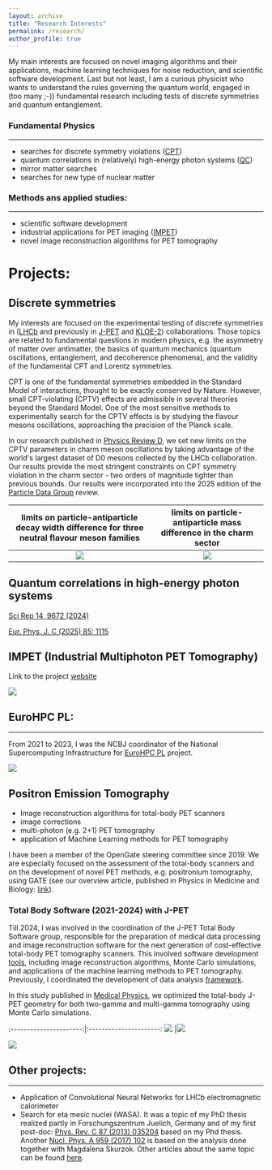 ```yaml
---
layout: archive
title: "Research Interests"
permalink: /research/
author_profile: true
---
```

My main interests are focused on novel imaging algorithms and their applications, machine learning techniques for noise reduction, and scientific software development. Last but not least, I am a curious physicist who wants to understand the rules governing the quantum world, engaged in (too many ;-)) fundamental research including tests of discrete symmetries and quantum entanglement.

### Fundamental Physics
---
* searches for discrete symmetry violations ([CPT](#anchor-discrete))
* quantum correlations in (relatively) high-energy photon systems ([QC](#anchor-quantum))
* mirror matter searches 
* searches for new type of nuclear matter 

### Methods ans applied studies:
---
* scientific software development
* industrial applications for PET imaging ([IMPET](#anchor-impet))
* novel image reconstruction algorithms for PET tomography 

# Projects:

<a name="anchor-discrete"></a>
## Discrete symmetries 

My interests are focused on the experimental testing of discrete symmetries in ([LHCb](https://lhcb-public.web.cern.ch/) and previously in [J-PET](http://koza.if.uj.edu.pl/pet/) and [KLOE-2](http://w3.lnf.infn.it/research/particle-physics/kloe-2/?lang=en)) collaborations. Those topics are related to fundamental questions in modern physics, e.g. the asymmetry of matter over antimatter, the basics of quantum mechanics (quantum oscillations, entanglement, and decoherence phenomena), and the validity of the fundamental CPT and Lorentz symmetries.

CPT is one of the fundamental symmetries embedded in the Standard Model of interactions, thought to be exactly conserved by Nature. However, small CPT-violating (CPTV) effects are admissible in several theories beyond the Standard Model. One of the most sensitive methods to experimentally search for the CPTV effects is by studying the flavour mesons oscillations, approaching the precision of the Planck scale.

In our research published in [Physics Review D](https://journals.aps.org/prd/abstract/10.1103/PhysRevD.110.055021), we set new limits on the CPTV parameters in charm meson oscillations by taking advantage of the world's largest dataset of D0 mesons collected by the LHCb collaboration. Our results provide the most stringent constraints on CPT symmetry violation in the charm sector - two orders of magnitude tighter than previous bounds. Our results were incorporated into the 2025 edition of the [Particle Data Group](https://pdglive.lbl.gov/DataBlock.action?node=S032CPT) review.  

limits on particle-antiparticle decay width difference for three neutral flavour meson families|  limits on particle-antiparticle mass difference in the charm sector
:----------------------:|:----------------------:
 ![](/images/cpt/dG_in_sectors-1.png) |![](/images/cpt/deltam-1.png)

<a name="anchor-quantum"></a>
## Quantum correlations in  high-energy photon systems 

[Sci Rep 14, 9672 (2024)](https://www.nature.com/articles/s41598-024-60472-1)

[Eur. Phys. J. C (2025) 85: 1115](https://link.springer.com/content/pdf/10.1140/epjc/s10052-025-14862-y)

<a name="anchor-impet"></a>
## IMPET (Industrial Multiphoton PET Tomography)
Link to the project [website](https://pet.ncbj.gov.pl/)

![](/images/impet/post1-min.png)

<a name="anchor-eurohpc"></a>
## EuroHPC PL:
---
From 2021 to 2023, I was the NCBJ coordinator of the
National Supercomputing Infrastructure for [EuroHPC PL](https://www.ncbj.gov.pl/en/projekt/eurohpc-pl-national-supercomputing-infrastructure-eurohpc) project.

![](/images/eurohpc/platform_v2-1-min.jpeg)

<a name="anchor-jpet"></a>
## Positron Emission Tomography

* Image reconstruction algorithms for total-body PET scanners
* image corrections 
* multi-photon (e.g. 2+1) PET tomography 
* application of Machine Learning methods for PET tomography

I have been a member of the OpenGate steering committee since 2019. We are especially focused on the assessment of the total-body scanners and on the development of novel PET methods, e.g. positronium tomography, using GATE (see our overview article, published in Physics in Medicine and Biology: [link](https://iopscience.iop.org/article/10.1088/1361-6560/abf276)).

<a name="anchor-tbs"></a>
### Total Body Software (2021-2024) with J-PET

Till 2024, I was involved in the coordination of the J-PET Total Body Software group,
responsible for the preparation of medical data processing and image
reconstruction software for the next generation of cost-effective
total-body PET tomography scanners. This involved software development [tools](https://github.com/JPETTomography), including image reconstruction algorithms, Monte Carlo simulations, and applications of the machine learning methods to PET tomography. Previously, I coordinated the development of data analysis [framework](https://www.sciencedirect.com/science/article/pii/S2352711020300509). 

In this study published in [Medical Physics](https://onlinelibrary.wiley.com/share/author/TIMWB9IG3TXSQWSUDANR?target=10.1002/mp.17627), we optimized the total-body J-PET geometry for both two-gamma and multi-gamma tomography using Monte Carlo simulations.

:----------------------:|:----------------------:
 ![](/images/total_geometry/Fig2-1-1.jpeg) |![](/images/total_geometry/Fig2bis-1-1.jpeg)

 ![](/images/total_geometry/Fig10_update-1.jpeg) 




## Other projects:
---
* Application of Convolutional Neural Networks for LHCb electromagnetic calorimeter  
* Search for eta mesic nuclei (WASA). It was a topic of my PhD thesis realized partly in Forschungszentrum Juelich, Germany and of my first post-doc:  [Phys. Rev. C 87 (2013) 035204](https://journals.aps.org/prc/abstract/10.1103/PhysRevC.87.035204) based on my Phd thesis. Another [Nucl. Phys. A 959 (2017) 102](https://www.sciencedirect.com/science/article/pii/S0375947417300064) is based on the analysis done together with Magdalena Skurzok. Other articles about the same topic can be found [here](http://koza.if.uj.edu.pl/publications/wasa-at-cosy).     

